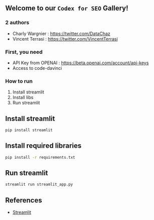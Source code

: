 ## Welcome to our `Codex for SEO` Gallery!

### 2 authors
- Charly Wargnier : https://twitter.com/DataChaz
- Vincent Terrasi : https://twitter.com/VincentTerrasi

### First, you need 
- API Key from OPENAI : https://beta.openai.com/account/api-keys
- Access to code-davinci

### How to run

1. Install streamlit
2. Install libs
3. Run streamlit

## Install streamlit

```bash
pip install streamlit
```

## Install required libraries

```bash
pip install -r requirements.txt
```

## Run streamlit

```bash
streamlit run streamlit_app.py
```

## References

- [Streamlit](https://www.streamlit.io/)

